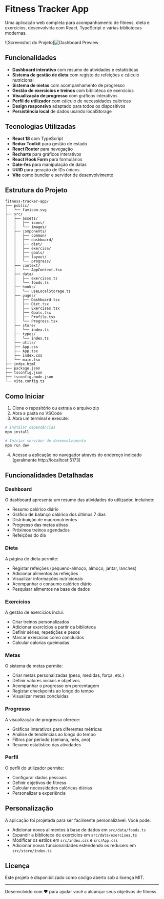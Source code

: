 # Fitness Tracker App

Uma aplicação web completa para acompanhamento de fitness, dieta e exercícios, desenvolvida com React, TypeScript e várias bibliotecas modernas.


![Screenshot do Projeto]![Dashboard Preview](./src/assets/images/fitness.png)
## Funcionalidades

- **Dashboard interativo** com resumo de atividades e estatísticas
- **Sistema de gestão de dieta** com registo de refeições e cálculo nutricional
- **Sistema de metas** com acompanhamento de progresso
- **Gestão de exercícios e treinos** com biblioteca de exercícios
- **Visualização de progresso** com gráficos interativos
- **Perfil de utilizador** com cálculo de necessidades calóricas
- **Design responsivo** adaptado para todos os dispositivos
- **Persistência local** de dados usando localStorage

## Tecnologias Utilizadas

- **React 18** com TypeScript
- **Redux Toolkit** para gestão de estado
- **React Router** para navegação
- **Recharts** para gráficos interativos
- **React Hook Form** para formulários
- **Date-fns** para manipulação de datas
- **UUID** para geração de IDs únicos
- **Vite** como bundler e servidor de desenvolvimento

## Estrutura do Projeto

```
fitness-tracker-app/
├── public/
│   └── favicon.svg
├── src/
│   ├── assets/
│   │   ├── icons/
│   │   └── images/
│   ├── components/
│   │   ├── common/
│   │   ├── dashboard/
│   │   ├── diet/
│   │   ├── exercise/
│   │   ├── goals/
│   │   ├── layout/
│   │   └── progress/
│   ├── context/
│   │   └── AppContext.tsx
│   ├── data/
│   │   ├── exercises.ts
│   │   └── foods.ts
│   ├── hooks/
│   │   └── useLocalStorage.ts
│   ├── pages/
│   │   ├── Dashboard.tsx
│   │   ├── Diet.tsx
│   │   ├── Exercises.tsx
│   │   ├── Goals.tsx
│   │   ├── Profile.tsx
│   │   └── Progress.tsx
│   ├── store/
│   │   └── index.ts
│   ├── types/
│   │   └── index.ts
│   ├── utils/
│   ├── App.css
│   ├── App.tsx
│   ├── index.css
│   └── main.tsx
├── index.html
├── package.json
├── tsconfig.json
├── tsconfig.node.json
└── vite.config.ts
```

## Como Iniciar

1. Clone o repositório ou extraia o arquivo zip
2. Abra a pasta no VSCode
3. Abra um terminal e execute:

```bash
# Instalar dependências
npm install

# Iniciar servidor de desenvolvimento
npm run dev
```

4. Acesse a aplicação no navegador através do endereço indicado (geralmente http://localhost:5173)

## Funcionalidades Detalhadas

### Dashboard

O dashboard apresenta um resumo das atividades do utilizador, incluindo:
- Resumo calórico diário
- Gráfico de balanço calórico dos últimos 7 dias
- Distribuição de macronutrientes
- Progresso das metas ativas
- Próximos treinos agendados
- Refeições do dia

### Dieta

A página de dieta permite:
- Registar refeições (pequeno-almoço, almoço, jantar, lanches)
- Adicionar alimentos às refeições
- Visualizar informações nutricionais
- Acompanhar o consumo calórico diário
- Pesquisar alimentos na base de dados

### Exercícios

A gestão de exercícios inclui:
- Criar treinos personalizados
- Adicionar exercícios a partir da biblioteca
- Definir séries, repetições e pesos
- Marcar exercícios como concluídos
- Calcular calorias queimadas

### Metas

O sistema de metas permite:
- Criar metas personalizadas (peso, medidas, força, etc.)
- Definir valores iniciais e objetivos
- Acompanhar o progresso em percentagem
- Registar checkpoints ao longo do tempo
- Visualizar metas concluídas

### Progresso

A visualização de progresso oferece:
- Gráficos interativos para diferentes métricas
- Análise de tendências ao longo do tempo
- Filtros por período (semana, mês, ano)
- Resumo estatístico das atividades

### Perfil

O perfil do utilizador permite:
- Configurar dados pessoais
- Definir objetivos de fitness
- Calcular necessidades calóricas diárias
- Personalizar a experiência

## Personalização

A aplicação foi projetada para ser facilmente personalizável. Você pode:
- Adicionar novos alimentos à base de dados em `src/data/foods.ts`
- Expandir a biblioteca de exercícios em `src/data/exercises.ts`
- Modificar os estilos em `src/index.css` e `src/App.css`
- Adicionar novas funcionalidades estendendo os reducers em `src/store/index.ts`

## Licença

Este projeto é disponibilizado como código aberto sob a licença MIT.

---

Desenvolvido com ❤️ para ajudar você a alcançar seus objetivos de fitness.
